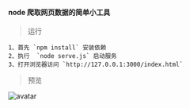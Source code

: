 
#### node 爬取网页数据的简单小工具

> 运行


```
1、首先 `npm install` 安装依赖
2、执行  `node serve.js` 启动服务
3、打开浏览器访问 `http://127.0.0.1:3000/index.html`

```

> 预览

![avatar](https://github.com/Searworld/img-folder/blob/master/node-capture-data.gif?raw=true)